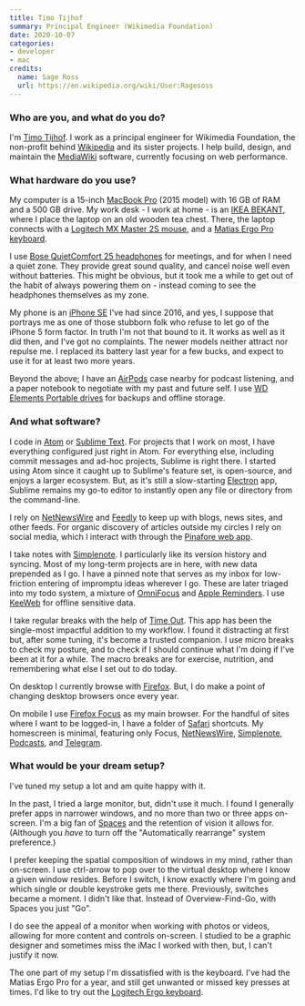 ```yaml
---
title: Timo Tijhof
summary: Principal Engineer (Wikimedia Foundation) 
date: 2020-10-07
categories:
- developer
- mac
credits:
  name: Sage Ross
  url: https://en.wikipedia.org/wiki/User:Ragesoss
---
```


### Who are you, and what do you do?

I'm [Timo Tijhof](https://timotijhof.net/ "Timo's website."). I work as a principal engineer for Wikimedia Foundation, the non-profit behind [Wikipedia][] and its sister projects. I help build, design, and maintain the [MediaWiki][] software, currently focusing on web performance.

### What hardware do you use?

My computer is a 15-inch [MacBook Pro][macbook-pro] (2015 model) with 16 GB of RAM and a 500 GB drive. My work desk - I work at home - is an [IKEA BEKANT][bekant], where I place the laptop on an old wooden tea chest. There, the laptop connects with a [Logitech MX Master 2S mouse][mx-master-2s], and a [Matias Ergo Pro keyboard][ergo-pro].

I use [Bose QuietComfort 25 headphones][quietcomfort-25] for meetings, and for when I need a quiet zone. They provide great sound quality, and cancel noise well even without batteries. This might be obvious, but it took me a while to get out of the habit of always powering them on - instead coming to see the headphones themselves as my zone.

My phone is an [iPhone SE][iphone-se] I've had since 2016, and yes, I suppose that portrays me as one of those stubborn folk who refuse to let go of the iPhone 5 form factor. In truth I'm not that bound to it. It works as well as it did then, and I've got no complaints. The newer models neither attract nor repulse me. I replaced its battery last year for a few bucks, and expect to use it for at least two more years.

Beyond the above; I have an [AirPods][] case nearby for podcast listening, and a paper notebook to negotiate with my past and future self. I use [WD Elements Portable drives][elements-portable] for backups and offline storage.

### And what software?

I code in [Atom][] or [Sublime Text][sublime-text]. For projects that I work on most, I have everything configured just right in Atom. For everything else, including commit messages and ad-hoc projects, Sublime is right there. I started using Atom since it caught up to Sublime's feature set, is open-source, and enjoys a larger ecosystem. But, as it's still a slow-starting [Electron][] app, Sublime remains my go-to editor to instantly open any file or directory from the command-line.

I rely on [NetNewsWire][] and [Feedly][] to keep up with blogs, news sites, and other feeds. For organic discovery of articles outside my circles I rely on social media, which I interact with through the [Pinafore web app][pinafore].

I take notes with [Simplenote][]. I particularly like its version history and syncing. Most of my long-term projects are in here, with new data prepended as I go. I have a pinned note that serves as my inbox for low-friction entering of impromptu ideas wherever I go. These are later triaged into my todo system, a mixture of [OmniFocus][] and [Apple Reminders][reminders]. I use [KeeWeb][] for offline sensitive data.

I take regular breaks with the help of [Time Out][time-out]. This app has been the single-most impactful addition to my workflow. I found it distracting at first but, after some tuning, it's become a trusted companion. I use micro breaks to check my posture, and to check if I should continue what I'm doing if I've been at it for a while. The macro breaks are for exercise, nutrition, and remembering what else I set out to do today.

On desktop I currently browse with [Firefox][]. But, I do make a point of changing desktop browsers once every year.

On mobile I use [Firefox Focus][firefox-focus-ios] as my main browser. For the handful of sites where I want to be logged-in, I have a folder of [Safari][safari-ios] shortcuts. My homescreen is minimal, featuring only Focus, [NetNewsWire][netnewswire-ios], [Simplenote][simplenote-ios], [Podcasts][podcasts-ios], and [Telegram][telegram-messenger-ios].

### What would be your dream setup?

I've tuned my setup a lot and am quite happy with it.

In the past, I tried a large monitor, but, didn't use it much. I found I generally prefer apps in narrower windows, and no more than two or three apps on-screen. I'm a big fan of [Spaces][] and the retention of vision it allows for. (Although you _have_ to turn off the "Automatically rearrange" system preference.)

I prefer keeping the spatial composition of windows in my mind, rather than on-screen. I use ctrl-arrow to pop over to the virtual desktop where I know a given window resides. Before I switch, I know exactly where I'm going and which single or double keystroke gets me there. Previously, switches became a moment. I didn't like that. Instead of Overview-Find-Go, with Spaces you just "Go".

I do see the appeal of a monitor when working with photos or videos, allowing for more content and controls on-screen. I studied to be a graphic designer and sometimes miss the iMac I worked with then, but, I can't justify it now.

The one part of my setup I'm dissatisfied with is the keyboard. I've had the Matias Ergo Pro for a year, and still get unwanted or missed key presses at times. I'd like to try out the [Logitech Ergo keyboard][ergo-k860].

[airpods]: https://en.wikipedia.org/wiki/AirPods "Wireless in-ear headphones."
[atom]: https://github.blog/2022-06-08-sunsetting-atom/ "A text editor based on web technology."
[bekant]: http://web.archive.org/web/20181002080352/https://www.ikea.com/us/en/catalog/products/S19022530/ "A desk."
[electron]: https://www.electronjs.org/ "A developer tool for building desktop apps with web technology."
[elements-portable]: http://web.archive.org/web/20151225213041/http://wd.com:80/en/products/products.aspx?id=470 "A portable external hard drive."
[ergo-k860]: https://www.logitech.com/en-us/products/keyboards/k860-split-ergonomic.920-009166.html "A split ergonomic keyboard."
[ergo-pro]: https://matias.ca/ergopro/programmable/ "An ergonomic keyboard."
[feedly]: https://feedly.com/ "A feed reader."
[firefox-focus-ios]: https://en.wikipedia.org/wiki/Firefox_Focus "A privacy-focused web browser."
[firefox]: https://www.mozilla.org/en-US/firefox/new/ "A cross-platform open-source web browser."
[iphone-se]: https://en.wikipedia.org/wiki/IPhone_SE "A 4 inch smartphone."
[keeweb]: https://keeweb.info/ "A password manager."
[macbook-pro]: https://www.apple.com/macbook-pro/ "A laptop."
[mediawiki]: https://www.mediawiki.org/wiki/MediaWiki "A PHP-based Wiki package."
[mx-master-2s]: https://www.logitech.com/en-us/product/mx-master-2s-flow.html "A wireless mouse."
[netnewswire-ios]: https://en.wikipedia.org/wiki/NetNewsWire "A feed reader app."
[netnewswire]: https://en.wikipedia.org/wiki/NetNewsWire "A popular feed reader for the Mac."
[omnifocus]: https://www.omnigroup.com/omnifocus/ "Task management software for the Mac."
[pinafore]: https://pinafore.social/ "A web client for Mastodon."
[podcasts-ios]: https://apps.apple.com/us/app/podcasts/id525463029 "An app for listening to podcasts."
[quietcomfort-25]: http://web.archive.org/web/20230706192323/https://www.bose.com/en_us/black_friday.html "Noise-cancelling headphones."
[reminders]: https://support.apple.com/guide/icloud/mmc0cd794a/ "A to-do list included with Mac OS X."
[safari-ios]: https://en.wikipedia.org/wiki/Safari_(web_browser)#iOS-specific_features "A web browser included with iOS."
[simplenote-ios]: https://apps.apple.com/us/app/simplenote/id289429962 "A note app with cloud syncing."
[simplenote]: https://simplenote.com/ "A note-taking/syncing service."
[spaces]: https://en.wikipedia.org/wiki/Spaces_(software) "Virtual desktop software included with Mac OS X."
[sublime-text]: http://www.sublimetext.com/ "A coder's text editor."
[telegram-messenger-ios]: https://apps.apple.com/us/app/telegram-messenger/id686449807 "A secure chat client."
[time-out]: https://www.dejal.com/timeout/ "A Mac break reminder tool."
[wikipedia]: https://en.wikipedia.org/wiki/Main_Page "A free online encyclopedia."
